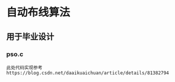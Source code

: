 # 自动布线算法

## 用于毕业设计

### pso.c
    此处代码实现参考
    https://blog.csdn.net/daaikuaichuan/article/details/81382794
